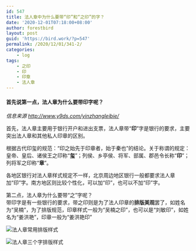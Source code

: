 ```yaml
---
id: 547
title: 法人章中为什么要带“印”和“之印”的字？
date: '2020-12-01T07:18:00+08:00'
author: forestbird
layout: post
guid: 'https://bird.work/?p=547'
permalink: /2020/12/01/341-2/
categories:
    - log
tags:
    - 之印
    - 印
    - 印章
    - 法人章
---
```


#### 首先说第一点，法人章为什么要带印字呢？

*信息来源 <http://www.y9ds.com/yinzhangleibie/>*

首先，法人章主要用于银行开户和进出支票，法人章带“**印**”字是银行的要求，主要突出法人章和其他私人印章的区别。

根据古代印玺的规范：“印之始先于印章者，始于秦也”的结论。关于称谓的规定：皇帝、皇后、诸侯王之印称“**玺**”；列侯、乡亭侯、将军、部属、郡邑令长称“**印**”；列将军之印称“**章**”。

各地区银行对法人章样式规定不一样，北京周边地区银行一般都要求法人章加“印”字。南方地区则比较个性化，可以加“印”，也可以不加“印”字。

第二点，法人章为什么要带“之”字呢？  
带印字是有一些银行的要求，带之印则是为了法人印章的**排版美观**罢了，如姓名为“吴楠”，为了排版规范，印章样式一般为“吴楠之印”，也可以是“刘敏印”，如姓名为“姜洪艳”，印章一般为“姜洪艳印”

![法人章常用排版样式](https://bird.work/usr/uploads/2020/11/3986520034.jpg "法人章常用排版样式")

![法人章三个字排版样式](https://bird.work/usr/uploads/2020/11/1153355730.jpg "法人章三个字排版样式")